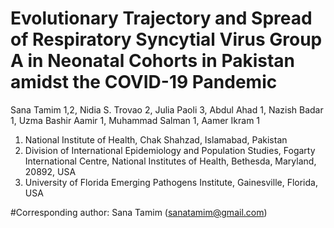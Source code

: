# Evolutionary Trajectory and Spread of Respiratory Syncytial Virus Group A in Neonatal Cohorts in Pakistan amidst the COVID-19 Pandemic

Sana Tamim 1,2, Nidia S. Trovao 2, Julia Paoli 3, Abdul Ahad 1, Nazish Badar 1, Uzma Bashir Aamir 1, Muhammad Salman 1, Aamer Ikram 1

1. National Institute of Health, Chak Shahzad, Islamabad, Pakistan
2. Division of International Epidemiology and Population Studies, Fogarty International Centre, National Institutes of Health, Bethesda, Maryland, 20892, USA
3. University of Florida Emerging Pathogens Institute, Gainesville, Florida, USA

#Corresponding author: Sana Tamim (sanatamim@gmail.com)

<br>
</br>
<!--

<br>

Manuscript available [here](https://www.ncbi.nlm.nih.gov/pmc/articles/PMC10886446/).

<br>


File S3: Python script for ancestral sequence reconstruction and inference of glycosylation patterns. Available at https://github.com/nidiatrovao/HA_Evolution/assets/13024751/cecda77f-62c4-4009-8b12-bef0bd9f60ab.
-->


[![CC BY 4.0][cc-by-shield]][cc-by]

[cc-by]: http://creativecommons.org/licenses/by/4.0/
[cc-by-shield]: https://img.shields.io/badge/License-CC%20BY%204.0-lightgrey.svg
